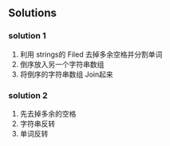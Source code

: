 ## Solutions
### solution 1
1. 利用 strings的 Filed 去掉多余空格并分割单词
2. 倒序放入另一个字符串数组
3. 将倒序的字符串数组 Join起来
   
### solution 2
1. 先去掉多余的空格
2. 字符串反转
3. 单词反转

